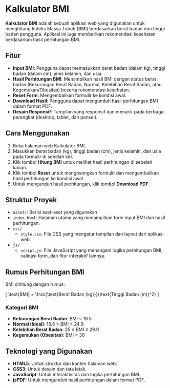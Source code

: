 # Kalkulator BMI

**Kalkulator BMI** adalah sebuah aplikasi web yang digunakan untuk menghitung Indeks Massa Tubuh (BMI) berdasarkan berat badan dan tinggi badan pengguna. Aplikasi ini juga memberikan rekomendasi kesehatan berdasarkan hasil perhitungan BMI.

## Fitur

- **Input BMI**: Pengguna dapat memasukkan berat badan (dalam kg), tinggi badan (dalam cm), jenis kelamin, dan usia.
- **Hasil Perhitungan BMI**: Menampilkan hasil BMI dengan status berat badan (Kekurangan Berat Badan, Normal, Kelebihan Berat Badan, atau Kegemukan/Obesitas) beserta rekomendasi kesehatan.
- **Reset Form**: Mengembalikan formulir ke kondisi awal.
- **Download Hasil**: Pengguna dapat mengunduh hasil perhitungan BMI dalam format PDF.
- **Desain Responsif**: Tampilan yang responsif dan menarik pada berbagai perangkat (desktop, tablet, dan ponsel).

## Cara Menggunakan

1. Buka halaman web Kalkulator BMI.
2. Masukkan berat badan (kg), tinggi badan (cm), jenis kelamin, dan usia pada formulir di sebelah kiri.
3. Klik tombol **Hitung BMI** untuk melihat hasil perhitungan di sebelah kanan.
4. Klik tombol **Reset** untuk mengosongkan formulir dan mengembalikan hasil perhitungan ke kondisi awal.
5. Untuk mengunduh hasil perhitungan, klik tombol **Download PDF**.

## Struktur Proyek

- `asset/`: Berisi aset-aset yang digunakan
- `index.html`: Halaman utama yang menampilkan form input BMI dan hasil perhitungan.
- `css/`
  - `style.css`: File CSS yang mengatur tampilan dan layout dari aplikasi web.
- `js/`
  - `script.js`: File JavaScript yang menangani logika perhitungan BMI, validasi form, dan fitur interaktif lainnya.
  
## Rumus Perhitungan BMI

BMI dihitung dengan rumus:

\[
\text{BMI} = \frac{\text{Berat Badan (kg)}}{\text{Tinggi Badan (m)}^2}
\]

### Kategori BMI

- **Kekurangan Berat Badan**: BMI < 18.5
- **Normal (Ideal)**: 18.5 ≤ BMI ≤ 24.9
- **Kelebihan Berat Badan**: 25 ≤ BMI ≤ 29.9
- **Kegemukan (Obesitas)**: BMI ≥ 30

## Teknologi yang Digunakan

- **HTML5**: Untuk struktur dan konten halaman web.
- **CSS3**: Untuk desain dan tata letak.
- **JavaScript**: Untuk interaktivitas dan logika perhitungan BMI.
- **jsPDF**: Untuk mengunduh hasil perhitungan dalam format PDF.
